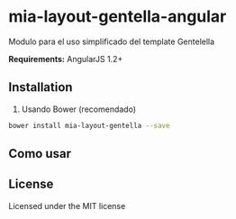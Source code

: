 # mia-layout-gentella-angular

Modulo para el uso simplificado del template Gentelella

**Requirements:** AngularJS 1.2+

## Installation

1. Usando Bower (recomendado)

  ```Bash
  bower install mia-layout-gentella --save
  ```

## Como usar

## License
Licensed under the MIT license

